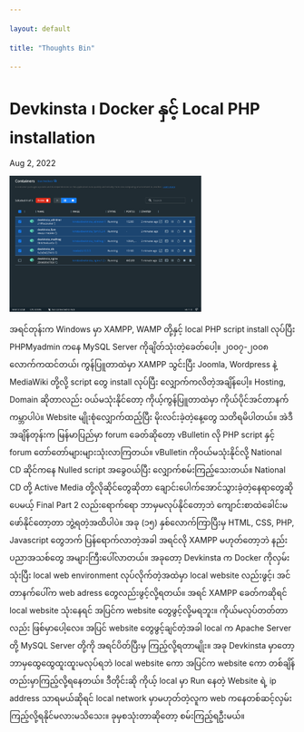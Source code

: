 ```yaml
---

layout: default

title: "Thoughts Bin"

---
```

# Devkinsta ၊ Docker နှင့် Local PHP installation
Aug 2, 2022

<img src="images/devkinsta.png" style="zoom:33%;"/>

အရင်တုန်းက Windows မှာ XAMPP, WAMP တို့နှင့် local PHP script install လုပ်ပြီး PHPMyadmin ကနေ MySQL Server ကိုချိတ်သုံးတဲ့ခေတ်ပေါ့။ ၂၀၀၇-၂၀၀၈ လောက်ကထင်တယ်၊ ကွန်ပြူတာထဲမှာ XAMPP သွင်းပြီး Joomla, Wordpress နဲ့ MediaWiki တို့လို့ script တွေ install လုပ်ပြီး လျှောက်ကလိတဲ့အချိန်ပေါ့။ Hosting, Domain ဆိုတာလည်း ဝယ်မသုံးနိုင်တော့ ကိုယ့်ကွန်ပြူတာထဲမှာ ကိုယ်ပိုင်အင်တာနက်ကမ္ဘာပါပဲ။ Website မျိုးစုံလျှောက်ထည့်ပြီး မိုးလင်းခဲ့တဲ့နေ့တွေ သတိရမိပါတယ်။ အဲဒီအချိန်တုန်းက မြန်မာပြည်မှာ forum ခေတ်ဆိုတော့ vBulletin လို PHP script နှင့် forum တော်တော်များများသုံးလာကြတယ်။ vBulletin ကိုဝယ်မသုံးနိုင်လို့ National CD ဆိုင်ကနေ Nulled script အခွေဝယ်ပြီး လျှောက်စမ်းကြည့်သေးတယ်။ National CD တို့ Active Media တို့လိုဆိုင်တွေဆိုတာ ချောင်းပေါက်အောင်သွားခဲ့တဲ့နေရာတွေဆိုပေမယ့် Final Part 2 လည်းရောက်ရော ဘာမှမလုပ်နိုင်တော့ဘဲ ကျောင်းစာထဲခေါင်းမဖော်နိုင်တော့တာ ဘွဲ့ရတဲ့အထိပါပဲ။ အခု (၁၅) နှစ်လောက်ကြာပြီးမှ HTML, CSS, PHP, Javascript တွေဘက် ပြန်ရောက်လာတဲ့အခါ အရင်လို XAMPP မဟုတ်တော့ဘဲ နည်းပညာအသစ်တွေ အများကြီးပေါ်လာတယ်။ အခုတော့ Devkinsta က Docker ကိုလှမ်းသုံးပြီး local web environment လုပ်လိုက်တဲ့အထဲမှာ local website လည်းဖွင့်၊ အင်တာနက်ပေါ်က web adress တွေလည်းဖွင့်လို့ရတယ်။ အရင် XAMPP ခေတ်ကဆိုရင် local website သုံးနေရင် အပြင်က website တွေဖွင့်လို့မရဘူး။ ကိုယ်မလုပ်တတ်တာလည်း ဖြစ်မှာပေါ့လေ။ အပြင် website တွေဖွင့်ချင်တဲ့အခါ local က Apache Server တို့ MySQL Server တို့ကို အရင်ပိတ်ပြီးမှ ကြည့်လို့ရတာမျိုး။ အခု Devkinsta မှာတော့ ဘာမှထွေထွေထူးထူးမလုပ်ရဘဲ local website ကော အပြင်က website ကော တစ်ချိန်တည်းမှာကြည့်လို့ရနေတယ်။ ဒီတိုင်းဆို ကိုယ့် local မှာ Run နေတဲ့ Website ရဲ့ ip address သာရမယ်ဆိုရင် local network မှာမဟုတ်တဲ့လူက web ကနေတစ်ဆင့်လှမ်းကြည့်လို့ရနိုင်မလားမသိသေး။ ခုမှစသုံးတာဆိုတော့ စမ်းကြည့်ရဦးမယ်။
